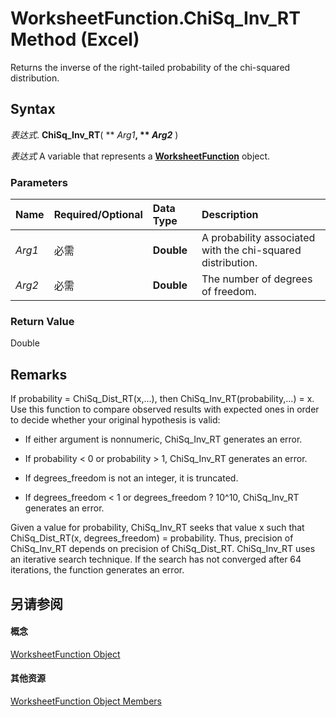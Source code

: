 
# WorksheetFunction.ChiSq_Inv_RT Method (Excel)

Returns the inverse of the right-tailed probability of the chi-squared distribution.


## Syntax

 _表达式_. **ChiSq_Inv_RT**( ** _Arg1_**, ** _Arg2_** )

 _表达式_ A variable that represents a **[WorksheetFunction](7b1d5639-363d-632c-2cf0-2232562646b6.md)** object.


### Parameters



|**Name**|**Required/Optional**|**Data Type**|**Description**|
|:-----|:-----|:-----|:-----|
| _Arg1_|必需|**Double**|A probability associated with the chi-squared distribution.|
| _Arg2_|必需|**Double**|The number of degrees of freedom.|

### Return Value

Double


## Remarks

 If probability = ChiSq_Dist_RT(x,...), then ChiSq_Inv_RT(probability,...) = x. Use this function to compare observed results with expected ones in order to decide whether your original hypothesis is valid:


- If either argument is nonnumeric, ChiSq_Inv_RT generates an error.
    
- If probability < 0 or probability > 1, ChiSq_Inv_RT generates an error.
    
- If degrees_freedom is not an integer, it is truncated.
    
- If degrees_freedom < 1 or degrees_freedom ? 10^10, ChiSq_Inv_RT generates an error.
    
Given a value for probability, ChiSq_Inv_RT seeks that value x such that ChiSq_Dist_RT(x, degrees_freedom) = probability. Thus, precision of ChiSq_Inv_RT depends on precision of ChiSq_Dist_RT. ChiSq_Inv_RT uses an iterative search technique. If the search has not converged after 64 iterations, the function generates an error.


## 另请参阅


#### 概念


[WorksheetFunction Object](7b1d5639-363d-632c-2cf0-2232562646b6.md)
#### 其他资源


[WorksheetFunction Object Members](http://msdn.microsoft.com/library/6811ca87-4b53-0bff-88c9-30bf7497879a%28Office.15%29.aspx)